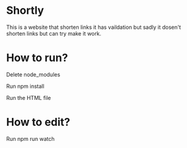 # Shortly

This is a website that shorten links it has vaildation but sadly it dosen't shorten links but can try make it work.

# How to run?

Delete node_modules

Run npm install

Run the HTML file

# How to edit?

Run npm run watch